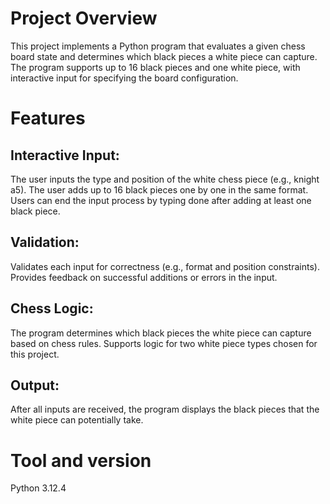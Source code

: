 # Project Overview
This project implements a Python program that evaluates a given chess board state and determines which black pieces a white piece can capture. The program supports up to 16 black pieces and one white piece, with interactive input for specifying the board configuration.

# Features
## Interactive Input:

The user inputs the type and position of the white chess piece (e.g., knight a5).
The user adds up to 16 black pieces one by one in the same format.
Users can end the input process by typing done after adding at least one black piece.
## Validation:

Validates each input for correctness (e.g., format and position constraints).
Provides feedback on successful additions or errors in the input.
## Chess Logic:

The program determines which black pieces the white piece can capture based on chess rules.
Supports logic for two white piece types chosen for this project.
## Output:

After all inputs are received, the program displays the black pieces that the white piece can potentially take.
# Tool and version
Python 3.12.4

